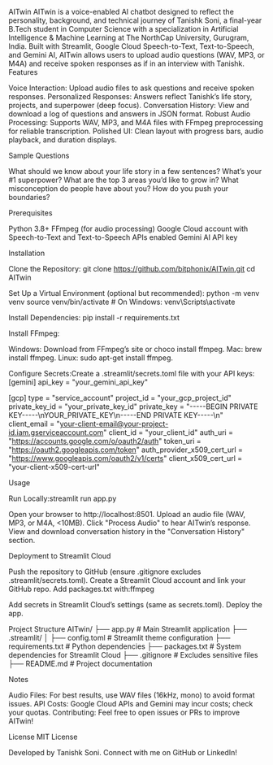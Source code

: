 AITwin
AITwin is a voice-enabled AI chatbot designed to reflect the personality, background, and technical journey of Tanishk Soni, a final-year B.Tech student in Computer Science with a specialization in Artificial Intelligence & Machine Learning at The NorthCap University, Gurugram, India. Built with Streamlit, Google Cloud Speech-to-Text, Text-to-Speech, and Gemini AI, AITwin allows users to upload audio questions (WAV, MP3, or M4A) and receive spoken responses as if in an interview with Tanishk.
Features

Voice Interaction: Upload audio files to ask questions and receive spoken responses.
Personalized Responses: Answers reflect Tanishk’s life story, projects, and superpower (deep focus).
Conversation History: View and download a log of questions and answers in JSON format.
Robust Audio Processing: Supports WAV, MP3, and M4A files with FFmpeg preprocessing for reliable transcription.
Polished UI: Clean layout with progress bars, audio playback, and duration displays.

Sample Questions

What should we know about your life story in a few sentences?
What’s your #1 superpower?
What are the top 3 areas you’d like to grow in?
What misconception do people have about you?
How do you push your boundaries?

Prerequisites

Python 3.8+
FFmpeg (for audio processing)
Google Cloud account with Speech-to-Text and Text-to-Speech APIs enabled
Gemini AI API key

Installation

Clone the Repository:
git clone https://github.com/bitphonix/AITwin.git
cd AITwin


Set Up a Virtual Environment (optional but recommended):
python -m venv venv
source venv/bin/activate  # On Windows: venv\Scripts\activate


Install Dependencies:
pip install -r requirements.txt


Install FFmpeg:

Windows: Download from FFmpeg’s site or choco install ffmpeg.
Mac: brew install ffmpeg.
Linux: sudo apt-get install ffmpeg.


Configure Secrets:Create a .streamlit/secrets.toml file with your API keys:
[gemini]
api_key = "your_gemini_api_key"

[gcp]
type = "service_account"
project_id = "your_gcp_project_id"
private_key_id = "your_private_key_id"
private_key = "-----BEGIN PRIVATE KEY-----\nYOUR_PRIVATE_KEY\n-----END PRIVATE KEY-----\n"
client_email = "your-client-email@your-project-id.iam.gserviceaccount.com"
client_id = "your_client_id"
auth_uri = "https://accounts.google.com/o/oauth2/auth"
token_uri = "https://oauth2.googleapis.com/token"
auth_provider_x509_cert_url = "https://www.googleapis.com/oauth2/v1/certs"
client_x509_cert_url = "your-client-x509-cert-url"



Usage

Run Locally:streamlit run app.py


Open your browser to http://localhost:8501.
Upload an audio file (WAV, MP3, or M4A, <10MB).
Click "Process Audio" to hear AITwin’s response.
View and download conversation history in the "Conversation History" section.

Deployment to Streamlit Cloud

Push the repository to GitHub (ensure .gitignore excludes .streamlit/secrets.toml).
Create a Streamlit Cloud account and link your GitHub repo.
Add packages.txt with:ffmpeg


Add secrets in Streamlit Cloud’s settings (same as secrets.toml).
Deploy the app.

Project Structure
AITwin/
├── app.py               # Main Streamlit application
├── .streamlit/
│   ├── config.toml      # Streamlit theme configuration
├── requirements.txt     # Python dependencies
├── packages.txt         # System dependencies for Streamlit Cloud
├── .gitignore           # Excludes sensitive files
├── README.md            # Project documentation

Notes

Audio Files: For best results, use WAV files (16kHz, mono) to avoid format issues.
API Costs: Google Cloud APIs and Gemini may incur costs; check your quotas.
Contributing: Feel free to open issues or PRs to improve AITwin!

License
MIT License

Developed by Tanishk Soni. Connect with me on GitHub or LinkedIn!
